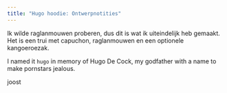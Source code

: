```yaml
---
title: "Hugo hoodie: Ontwerpnotities"
---
```


Ik wilde raglanmouwen proberen, dus dit is wat ik uiteindelijk heb gemaakt. Het is een trui met capuchon, raglanmouwen en een optionele kangoeroezak.

I named it `hugo` in memory of Hugo De Cock, my godfather with a name to make pornstars jealous.

joost
